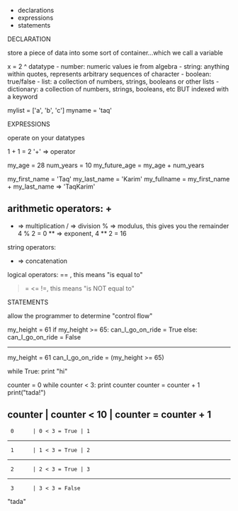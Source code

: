 * declarations
* expressions
* statements

DECLARATION

store a piece of data into some sort of container...which we call a variable

x = 2
       ^ datatype
          - number: numeric values ie from algebra
          - string: anything within quotes, represents arbitrary sequences of character
          - boolean: true/false
          - list: a collection of numbers, strings, booleans or other lists
          - dictionary: a collection of numbers, strings, booleans, etc BUT indexed with a keyword
        
mylist = ['a', 'b', 'c']
myname = 'taq'

EXPRESSIONS

operate on your datatypes

1 + 1 = 2
'+' => operator


my_age = 28
num_years = 10
my_future_age = my_age + num_years

my_first_name = 'Taq'
my_last_name = 'Karim'
my_fullname = my_first_name + my_last_name 
                          => 'TaqKarim'

arithmetic operators:
+
-
* => multiplication
/ => division
% => modulus, this gives you the remainder
    4 % 2 = 0 
** => exponent, 4 ** 2 = 16

string operators:
+ => concatenation 

logical operators:
== , this means "is equal to"
>=
<=
!=, this means "is NOT equal to"



STATEMENTS

allow the programmer to determine "control flow"

my_height = 61
if my_height >= 65:
    can_I_go_on_ride = True 
else:
    can_I_go_on_ride = False

-------------------------------------

my_height = 61
can_I_go_on_ride = (my_height >= 65)

while True:
    print "hi"


counter = 0
while counter < 3:
    print counter
    counter = counter + 1
print("tada!")

counter | counter < 10 | counter = counter + 1
-------------------------------------------------------
     0      | 0 < 3 = True | 1
-------------------------------------------------------
     1      | 1 < 3 = True | 2
-------------------------------------------------------
     2      | 2 < 3 = True | 3
-------------------------------------------------------
     3      | 3 < 3 = False
"tada"


